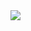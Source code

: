 <a href="https://github.com/devxb/gitanimals">
  <img src="https://render.gitanimals.org/farms/{becooq81}"/>
</a>
